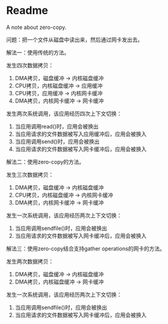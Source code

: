 # Readme
A note about zero-copy.

问题：把一个文件从磁盘中读出来，然后通过网卡发出去。

解法一：使用传统的方法。

发生四次数据拷贝：
1. DMA拷贝，磁盘缓冲 -> 内核磁盘缓冲
2. CPU拷贝，内核磁盘缓冲 -> 应用缓冲
3. CPU拷贝，应用缓冲 -> 内核网卡缓冲
4. DMA拷贝，内核网卡缓冲 -> 网卡缓冲

发生两次系统调用，该应用经历四次上下文切换：
1. 当应用调用read()时，应用会被换出
2. 当应用请求的文件数据被写入应用缓冲后，应用会被换入
3. 当应用调用send()时，应用会被换出
4. 当应用请求的文件数据被写入网卡缓冲后，应用会被换入

解法二：使用zero-copy的方法。

发生三次数据拷贝：
1. DMA拷贝，磁盘缓冲 -> 内核磁盘缓冲
2. CPU拷贝，内核磁盘缓冲 -> 内核网卡缓冲
3. DMA拷贝，内核网卡缓冲 -> 网卡缓冲

发生一次系统调用，该应用经历两次上下文切换：
1. 当应用调用sendfile()时，应用会被换出
2. 当应用请求的文件数据被写入网卡缓冲后，应用会被换入

解法三：使用zero-copy结合支持gather operations的网卡的方法。

发生两次数据拷贝：
1. DMA拷贝，磁盘缓冲 -> 内核磁盘缓冲
2. DMA拷贝，内核磁盘缓冲 -> 网卡缓冲

发生一次系统调用，该应用经历两次上下文切换：
1. 当应用调用sendfile()时，应用会被换出
2. 当应用请求的文件数据被写入网卡缓冲后，应用会被换入
